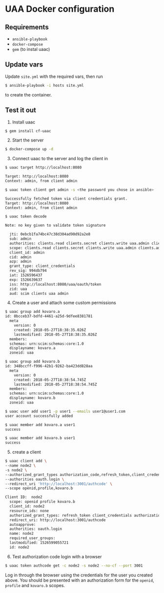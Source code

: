 # UAA Docker configuration

## Requirements
- `ansible-playbook`
- `docker-compose`
- `gem` (to instal uaac)

## Update vars
Update `site.yml` with the required vars, then run

```bash
$ ansible-playbook -i hosts site.yml
```
to create the container.

## Test it out

1. Install uaac

```sh
$ gem install cf-uaac
```

2. Start the server
```sh
$ docker-compose up -d
```

3. Connect uaac to the server and log the client in
```sh
$ uaac target http://localhost:8080

Target: http://localhost:8080
Context: admin, from client admin

$ uaac token client get admin -s <the password you chose in ansible>

Successfully fetched token via client credentials grant.
Target: http://localhost:8080
Context: admin, from client admin

$ uaac token decode

Note: no key given to validate token signature

  jti: 0ebcb1fa74bc47c38d304ad90d92a2e8
  sub: admin
  authorities: clients.read clients.secret clients.write uaa.admin clients.admin scim.write scim.read
  scope: clients.read clients.secret clients.write uaa.admin clients.admin scim.write scim.read
  client_id: admin
  cid: admin
  azp: admin
  grant_type: client_credentials
  rev_sig: 994db794
  iat: 1526596437
  exp: 1526639637
  iss: http://localhost:8080/uaa/oauth/token
  zid: uaa
  aud: scim clients uaa admin
```

4. Create a user and attach some custom permissions
```sh
$ uaac group add kovaro.a
id: 0bcceb37-bdfd-4461-a25d-9dfee8381781
  meta
    version: 0
    created: 2018-05-27T18:38:35.026Z
    lastmodified: 2018-05-27T18:38:35.026Z
  members:
  schemas: urn:scim:schemas:core:1.0
  displayname: kovaro.a
  zoneid: uaa

$ uaac group add kovaro.b
id: 348bccff-f996-42b1-9262-ba423dd828aa
  meta
    version: 0
    created: 2018-05-27T18:38:54.745Z
    lastmodified: 2018-05-27T18:38:54.745Z
  members:
  schemas: urn:scim:schemas:core:1.0
  displayname: kovaro.b
  zoneid: uaa

$ uaac user add user1 -p user1 --emails user1@user1.com
user account successfully added

$ uaac member add kovaro.a user1
success

$ uaac member add kovaro.b user1
success
```

5. create a client
```sh
$ uaac client add \
--name node2 \
-s node2 \
--authorized_grant_types authorization_code,refresh_token,client_credentials \
--authorities oauth.login \
--redirect_uri 'http://localhost:3001/authcode' \
--scope openid,profile,kovaro.b

Client ID:  node2
  scope: openid profile kovaro.b
  client_id: node2
  resource_ids: none
  authorized_grant_types: refresh_token client_credentials authorization_code
  redirect_uri: http://localhost:3001/authcode
  autoapprove:
  authorities: oauth.login
  name: node2
  required_user_groups:
  lastmodified: 1526599055721
  id: node2
  ```

6. Test authorization code login with a browser
```sh
$ uaac token authcode get -c node2 -s node2 --no-cf --port 3001
```
Log in through the browser using the credentials for the user you created above.
You should be presented with an  authorization form for the `openid`, `profile` and `kovaro.b` scopes.
